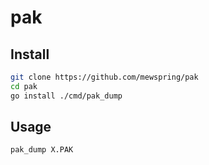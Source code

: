 # pak

## Install

```bash
git clone https://github.com/mewspring/pak
cd pak
go install ./cmd/pak_dump
```

## Usage

```bash
pak_dump X.PAK
```
